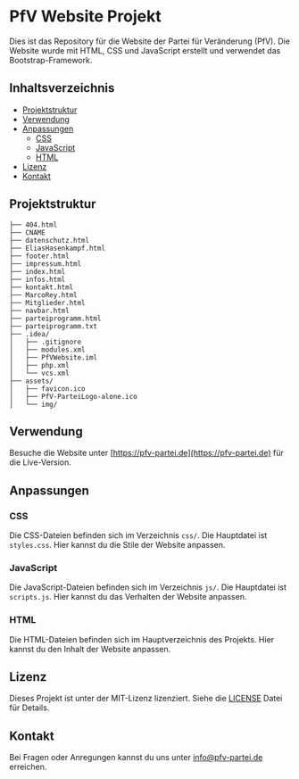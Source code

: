 # PfV Website Projekt

Dies ist das Repository für die Website der Partei für Veränderung (PfV). Die Website wurde mit HTML, CSS und JavaScript erstellt und verwendet das Bootstrap-Framework.

## Inhaltsverzeichnis

- [Projektstruktur](#projektstruktur)
- [Verwendung](#verwendung)
- [Anpassungen](#anpassungen)
  - [CSS](#css)
  - [JavaScript](#javascript)
  - [HTML](#html)
- [Lizenz](#lizenz)
- [Kontakt](#kontakt)

## Projektstruktur

```
├── 404.html
├── CNAME
├── datenschutz.html
├── EliasHasenkampf.html
├── footer.html
├── impressum.html
├── index.html
├── infos.html
├── kontakt.html
├── MarcoRey.html
├── Mitglieder.html
├── navbar.html
├── parteiprogramm.html
├── parteiprogramm.txt
├── .idea/
│   ├── .gitignore
│   ├── modules.xml
│   ├── PfVWebsite.iml
│   ├── php.xml
│   └── vcs.xml
├── assets/
│   ├── favicon.ico
│   ├── PfV-ParteiLogo-alone.ico
│   └── img/
```

## Verwendung

Besuche die Website unter [https://pfv-partei.de](https://pfv-partei.de) für die Live-Version.

## Anpassungen

### CSS

Die CSS-Dateien befinden sich im Verzeichnis `css/`. Die Hauptdatei ist `styles.css`. Hier kannst du die Stile der Website anpassen.

### JavaScript

Die JavaScript-Dateien befinden sich im Verzeichnis `js/`. Die Hauptdatei ist `scripts.js`. Hier kannst du das Verhalten der Website anpassen.

### HTML

Die HTML-Dateien befinden sich im Hauptverzeichnis des Projekts. Hier kannst du den Inhalt der Website anpassen.

## Lizenz

Dieses Projekt ist unter der MIT-Lizenz lizenziert. Siehe die [LICENSE](https://github.com/dein-benutzername/PfVWebsiteProjekt/blob/main/LICENSE) Datei für Details.

## Kontakt

Bei Fragen oder Anregungen kannst du uns unter [info@pfv-partei.de](mailto:info@pfv-partei.de) erreichen.

